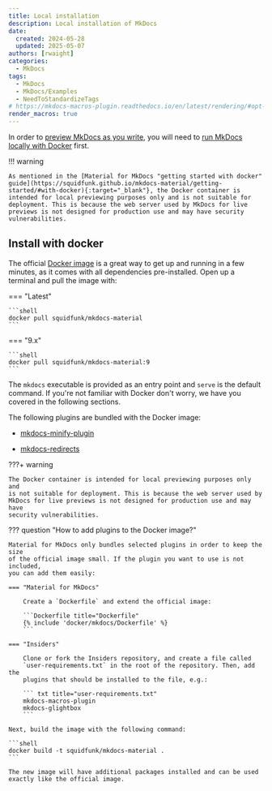```yaml
---
title: Local installation
description: Local installation of MkDocs
date:
  created: 2024-05-28
  updated: 2025-05-07
authors: [rwaight]
categories:
  - MkDocs
tags:
  - MkDocs
  - MkDocs/Examples
  - NeedToStandardizeTags
# https://mkdocs-macros-plugin.readthedocs.io/en/latest/rendering/#opt-in-with-the-markdown-pages-header
render_macros: true
---
```


In order to [preview MkDocs as you write](mkdocs-local-preview.md#previewing-as-you-write), you will need to [run MkDocs locally with Docker](#install-with-docker) first.


!!! warning

    As mentioned in the [Material for MkDocs "getting started with docker" guide](https://squidfunk.github.io/mkdocs-material/getting-started/#with-docker){:target="_blank"}, the Docker container is intended for local previewing purposes only and is not suitable for deployment. This is because the web server used by MkDocs for live previews is not designed for production use and may have security vulnerabilities.


## Install with docker

<!--- The content from this section is directly from 
 https://raw.githubusercontent.com/squidfunk/mkdocs-material/master/docs/getting-started.md
 --->

The official [Docker image] is a great way to get up and running in a few
minutes, as it comes with all dependencies pre-installed. Open up a terminal
and pull the image with:

=== "Latest"

    ```shell
    docker pull squidfunk/mkdocs-material
    ```

=== "9.x"

    ```shell
    docker pull squidfunk/mkdocs-material:9
    ```

The `mkdocs` executable is provided as an entry point and `serve` is the
default command. If you're not familiar with Docker don't worry, we have you
covered in the following sections.

The following plugins are bundled with the Docker image:

- [mkdocs-minify-plugin]
- [mkdocs-redirects]

  [Docker image]: https://hub.docker.com/r/squidfunk/mkdocs-material/
  [mkdocs-minify-plugin]: https://github.com/byrnereese/mkdocs-minify-plugin
  [mkdocs-redirects]: https://github.com/datarobot/mkdocs-redirects

???+ warning

    The Docker container is intended for local previewing purposes only and
    is not suitable for deployment. This is because the web server used by
    MkDocs for live previews is not designed for production use and may have
    security vulnerabilities.

??? question "How to add plugins to the Docker image?"

    Material for MkDocs only bundles selected plugins in order to keep the size
    of the official image small. If the plugin you want to use is not included,
    you can add them easily:

    === "Material for MkDocs"

        Create a `Dockerfile` and extend the official image:

<!--- the below code block is from the MkDocs guide --->
<!--- 
        ``` Dockerfile title="Dockerfile"
        FROM squidfunk/mkdocs-material
        RUN pip install mkdocs-macros-plugin
        RUN pip install mkdocs-glightbox
        ```
 --->

 <!--- the below code block is from this repo --->
        ```Dockerfile title="Dockerfile"
        {% include 'docker/mkdocs/Dockerfile' %}
        ```

    === "Insiders"

        Clone or fork the Insiders repository, and create a file called
        `user-requirements.txt` in the root of the repository. Then, add the
        plugins that should be installed to the file, e.g.:

        ``` txt title="user-requirements.txt"
        mkdocs-macros-plugin
        mkdocs-glightbox
        ```

    Next, build the image with the following command:

    ```shell
    docker build -t squidfunk/mkdocs-material .
    ```

    The new image will have additional packages installed and can be used
    exactly like the official image.

